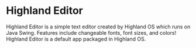 # Highland Editor

Highland Editor is a simple text editor created by Highland OS which runs on Java Swing. Features include changeable fonts, font sizes, and colors! Highland Editor is a default app packaged in Highland OS. 
